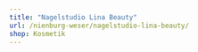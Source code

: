 ```yaml
---
title: "Nagelstudio Lina Beauty"
url: /nienburg-weser/nagelstudio-lina-beauty/
shop: Kosmetik
---
```

